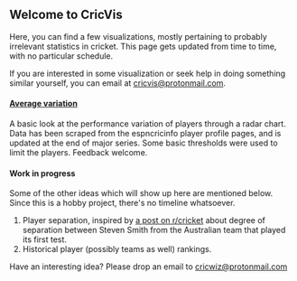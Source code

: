 ## Welcome to CricVis

Here, you can find a few visualizations, mostly pertaining to probably irrelevant statistics in cricket.
This page gets updated from time to time, with no particular schedule.

If you are interested in some visualization or seek help in doing something similar yourself, you can email at [cricvis@protonmail.com](mailto:cricvis@protonmail.com).

#### [Average variation](variation)

A basic look at the performance variation of players through a radar chart. Data has been scraped from the espncricinfo player profile pages, and is updated at the end of major series. Some basic thresholds were used to limit the players. Feedback welcome.

#### Work in progress

Some of the other ideas which will show up here are mentioned below. Since this is a hobby project, there's no timeline whatsoever.

1. Player separation, inspired by [a post on r/cricket](https://www.reddit.com/r/Cricket/comments/cq1z2n/steve_smith_is_9_degrees_of_separation_from_the)
about degree of separation between Steven Smith from the Australian team that played its first test.
2. Historical player (possibly teams as well) rankings.

Have an interesting idea? Please drop an email to [cricwiz@protonmail.com](mailto:cricwiz@protonmail.com)
